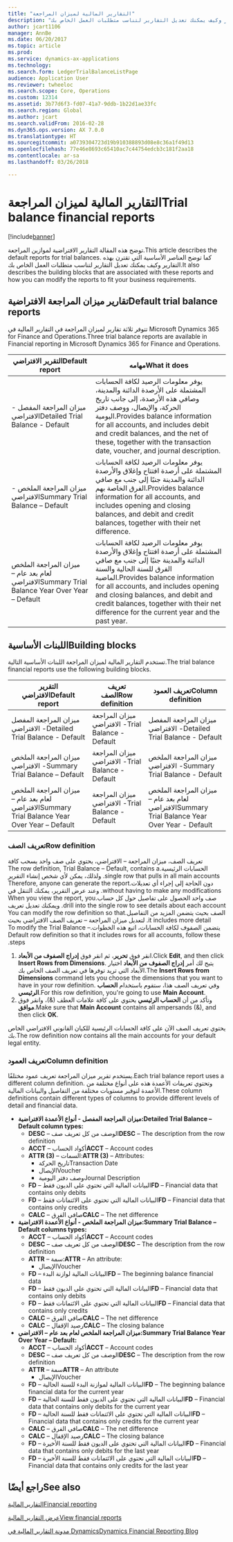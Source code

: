 ```yaml
---
title: "التقارير المالية لميزان المراجعة"
description: "توضح هذه المقالة التقارير الافتراضية لموازين المراجعة. كما توضح العناصر الأساسية التي تقترن بهذه التقارير وكيف يمكنك تعديل التقارير لتناسب متطلبات العمل الخاص بك."
author: jcart1106
manager: AnnBe
ms.date: 06/20/2017
ms.topic: article
ms.prod: 
ms.service: dynamics-ax-applications
ms.technology: 
ms.search.form: LedgerTrialBalanceListPage
audience: Application User
ms.reviewer: twheeloc
ms.search.scope: Core, Operations
ms.custom: 12314
ms.assetid: 3b77d6f3-fd07-41a7-9ddb-1b22d1ae33fc
ms.search.region: Global
ms.author: jcart
ms.search.validFrom: 2016-02-28
ms.dyn365.ops.version: AX 7.0.0
ms.translationtype: HT
ms.sourcegitcommit: a0739304723d19b910388893d08e8c36a1f49d13
ms.openlocfilehash: 77e46e8693c65410ac7c44754edcb3c181f2aa18
ms.contentlocale: ar-sa
ms.lasthandoff: 03/26/2018

---
```


# <a name="trial-balance-financial-reports"></a><span data-ttu-id="d81b7-104">التقارير المالية لميزان المراجعة</span><span class="sxs-lookup"><span data-stu-id="d81b7-104">Trial balance financial reports</span></span>

[!include[banner](../includes/banner.md)]


<span data-ttu-id="d81b7-105">توضح هذه المقالة التقارير الافتراضية لموازين المراجعة.</span><span class="sxs-lookup"><span data-stu-id="d81b7-105">This article describes the default reports for trial balances.</span></span> <span data-ttu-id="d81b7-106">كما توضح العناصر الأساسية التي تقترن بهذه التقارير وكيف يمكنك تعديل التقارير لتناسب متطلبات العمل الخاص بك.</span><span class="sxs-lookup"><span data-stu-id="d81b7-106">It also describes the building blocks that are associated with these reports and how you can modify the reports to fit your business requirements.</span></span> 

<a name="default-trial-balance-reports"></a><span data-ttu-id="d81b7-107">تقارير ميزان المراجعة الافتراضية</span><span class="sxs-lookup"><span data-stu-id="d81b7-107">Default trial balance reports</span></span>
-----------------------------

<span data-ttu-id="d81b7-108">تتوفر ثلاثة تقارير لميزان المراجعة في التقارير المالية في Microsoft Dynamics 365 for Finance and Operations.</span><span class="sxs-lookup"><span data-stu-id="d81b7-108">Three trial balance reports are available in Financial reporting in Microsoft Dynamics 365 for Finance and Operations.</span></span>

| <span data-ttu-id="d81b7-109">التقرير الافتراضي</span><span class="sxs-lookup"><span data-stu-id="d81b7-109">Default report</span></span>                                 | <span data-ttu-id="d81b7-110">مهامه</span><span class="sxs-lookup"><span data-stu-id="d81b7-110">What it does</span></span>                                                                                                                                                                                        |
|------------------------------------------------|-----------------------------------------------------------------------------------------------------------------------------------------------------------------------------------------------------|
| <span data-ttu-id="d81b7-111">ميزان المراجعة المفصل - الافتراضي</span><span class="sxs-lookup"><span data-stu-id="d81b7-111">Detailed Trial Balance - Default</span></span>               | <span data-ttu-id="d81b7-112">يوفر معلومات الرصيد لكافة الحسابات المشتملة على الأرصدة الدائنة والمدينة، وصافي هذه الأرصدة، إلى جانب تاريخ الحركة، والإيصال، ووصف دفتر اليومية.</span><span class="sxs-lookup"><span data-stu-id="d81b7-112">Provides balance information for all accounts, and includes debit and credit balances, and the net of these, together with the transaction date, voucher, and journal description.</span></span>                  |
| <span data-ttu-id="d81b7-113">ميزان المراجعة الملخص - الافتراضي</span><span class="sxs-lookup"><span data-stu-id="d81b7-113">Summary Trial Balance – Default</span></span>                | <span data-ttu-id="d81b7-114">يوفر معلومات الرصيد لكافة الحسابات المشتملة على أرصدة افتتاح وإغلاق والأرصدة الدائنة والمدينة جنبًا إلى جنب مع صافي الفرق الخاصة بهم.</span><span class="sxs-lookup"><span data-stu-id="d81b7-114">Provides balance information for all accounts, and includes opening and closing balances, and debit and credit balances, together with their net difference.</span></span>                                        |
| <span data-ttu-id="d81b7-115">ميزان المراجعة الملخص لعام بعد عام – الافتراضي</span><span class="sxs-lookup"><span data-stu-id="d81b7-115">Summary Trial Balance Year Over Year – Default</span></span> | <span data-ttu-id="d81b7-116">يوفر معلومات الرصيد لكافة الحسابات المشتملة على أرصدة افتتاح وإغلاق والأرصدة الدائنة والمدينة جنبًا إلى جنب مع صافي الفرق للسنة الحالية والسنة الماضية.</span><span class="sxs-lookup"><span data-stu-id="d81b7-116">Provides balance information for all accounts, and includes opening and closing balances, and debit and credit balances, together with their net difference for the current year and the past year.</span></span> |

## <a name="building-blocks"></a><span data-ttu-id="d81b7-117">اللبنات الأساسية</span><span class="sxs-lookup"><span data-stu-id="d81b7-117">Building blocks</span></span>
<span data-ttu-id="d81b7-118">تستخدم التقارير المالية لميزان المراجعة اللبنات الأساسية التالية.</span><span class="sxs-lookup"><span data-stu-id="d81b7-118">The trial balance financial reports use the following building blocks.</span></span>

| <span data-ttu-id="d81b7-119">التقرير الافتراضي</span><span class="sxs-lookup"><span data-stu-id="d81b7-119">Default report</span></span>                                 | <span data-ttu-id="d81b7-120">تعريف الصف</span><span class="sxs-lookup"><span data-stu-id="d81b7-120">Row definition</span></span>          | <span data-ttu-id="d81b7-121">تعريف العمود</span><span class="sxs-lookup"><span data-stu-id="d81b7-121">Column definition</span></span>                              |
|------------------------------------------------|-------------------------|------------------------------------------------|
| <span data-ttu-id="d81b7-122">ميزان المراجعة المفصل - الافتراضي</span><span class="sxs-lookup"><span data-stu-id="d81b7-122">Detailed Trial Balance - Default</span></span>               | <span data-ttu-id="d81b7-123">ميزان المراجعة - الافتراضي</span><span class="sxs-lookup"><span data-stu-id="d81b7-123">Trial Balance - Default</span></span> | <span data-ttu-id="d81b7-124">ميزان المراجعة المفصل - الافتراضي</span><span class="sxs-lookup"><span data-stu-id="d81b7-124">Detailed Trial Balance - Default</span></span>               |
| <span data-ttu-id="d81b7-125">ميزان المراجعة الملخص - الافتراضي</span><span class="sxs-lookup"><span data-stu-id="d81b7-125">Summary Trial Balance – Default</span></span>                | <span data-ttu-id="d81b7-126">ميزان المراجعة - الافتراضي</span><span class="sxs-lookup"><span data-stu-id="d81b7-126">Trial Balance - Default</span></span> | <span data-ttu-id="d81b7-127">ميزان المراجعة الملخص - الافتراضي</span><span class="sxs-lookup"><span data-stu-id="d81b7-127">Summary Trial Balance - Default</span></span>                |
| <span data-ttu-id="d81b7-128">ميزان المراجعة الملخص لعام بعد عام – الافتراضي</span><span class="sxs-lookup"><span data-stu-id="d81b7-128">Summary Trial Balance Year Over Year – Default</span></span> | <span data-ttu-id="d81b7-129">ميزان المراجعة - الافتراضي</span><span class="sxs-lookup"><span data-stu-id="d81b7-129">Trial Balance - Default</span></span> | <span data-ttu-id="d81b7-130">ميزان المراجعة الملخص لعام بعد عام – الافتراضي</span><span class="sxs-lookup"><span data-stu-id="d81b7-130">Summary Trial Balance Year Over Year - Default</span></span> |

### <a name="row-definition"></a><span data-ttu-id="d81b7-131">تعريف الصف</span><span class="sxs-lookup"><span data-stu-id="d81b7-131">Row definition</span></span>

<span data-ttu-id="d81b7-132">‏‫تعريف الصف، ميزان المراجعة – الافتراضي، يحتوي على صف واحد يسحب كافة الحسابات الرئيسية.</span><span class="sxs-lookup"><span data-stu-id="d81b7-132">The row definition, Trial Balance – Default, contains a single row that pulls in all main accounts.</span></span> <span data-ttu-id="d81b7-133">ولذلك، يمكن لأي شخص إنشاء التقرير دون الحاجة إلى إجراء أي تعديلات.</span><span class="sxs-lookup"><span data-stu-id="d81b7-133">Therefore, anyone can generate the report without having to make any modifications.</span></span> <span data-ttu-id="d81b7-134">وعند عرض التقرير، يمكنك التنقل في صف واحد الحصول على تفاصيل حول كل حساب.</span><span class="sxs-lookup"><span data-stu-id="d81b7-134">When you view the report, you drill into the single row to see details about each account.</span></span> <span data-ttu-id="d81b7-135">ويمكنك تعديل تعريف الصف بحيث يتضمن المزيد من التفاصيل.</span><span class="sxs-lookup"><span data-stu-id="d81b7-135">You can modify the row definition so that it includes more detail.</span></span> <span data-ttu-id="d81b7-136">لتعديل ميزان المراجعة – تعريف الصف الافتراضي بحيث يتضمن الصفوف لكافة الحسابات، اتبع هذه الخطوات.</span><span class="sxs-lookup"><span data-stu-id="d81b7-136">To modify the Trial Balance – Default row definition so that it includes rows for all accounts, follow these steps.</span></span>

1.  <span data-ttu-id="d81b7-137">انقر فوق **تحرير**، ثم انقر فوق **إدراج الصفوف من الأبعاد**.</span><span class="sxs-lookup"><span data-stu-id="d81b7-137">Click **Edit**, and then click **Insert Rows from Dimensions**.</span></span> <span data-ttu-id="d81b7-138">يتيح لك أمر **إدراج الصفوف من الأبعاد** اختيار الأبعاد التي تريد توفرها في تعريف الصف الخاص بك.</span><span class="sxs-lookup"><span data-stu-id="d81b7-138">The **Insert Rows from Dimensions** command lets you choose the dimensions that you want to have in your row definition.</span></span> <span data-ttu-id="d81b7-139">وفي تعريف الصف هذا، ستقوم باستخدام **الحساب الرئيسي**.</span><span class="sxs-lookup"><span data-stu-id="d81b7-139">For this row definition, you're going to use **Main Account**.</span></span>
2.  <span data-ttu-id="d81b7-140">وتأكد من أن **الحساب الرئيسي** يحتوي على كافة علامات العطف (&)، وانقر فوق **موافق**.</span><span class="sxs-lookup"><span data-stu-id="d81b7-140">Make sure that **Main Account** contains all ampersands (&), and then click **OK**.</span></span>

<span data-ttu-id="d81b7-141">يحتوي تعريف الصف الآن على كافة الحسابات الرئيسية للكيان القانوني الافتراضي الخاص بك.</span><span class="sxs-lookup"><span data-stu-id="d81b7-141">The row definition now contains all the main accounts for your default legal entity.</span></span>

### <a name="column-definition"></a><span data-ttu-id="d81b7-142">تعريف العمود</span><span class="sxs-lookup"><span data-stu-id="d81b7-142">Column definition</span></span>

<span data-ttu-id="d81b7-143">يستخدم تقرير ميزان المراجعة تعريف عمود مختلفًا.</span><span class="sxs-lookup"><span data-stu-id="d81b7-143">Each trial balance report uses a different column definition.</span></span> <span data-ttu-id="d81b7-144">وتحتوي تعريفات الأعمدة هذه على أنواع مختلفة من الأعمدة لتوفير مستويات مختلفة من التفاصيل والبيانات المالية.</span><span class="sxs-lookup"><span data-stu-id="d81b7-144">These column definitions contain different types of columns to provide different levels of detail and financial data.</span></span>

-   <span data-ttu-id="d81b7-145">**ميزان المراجعة المفصل - أنواع الأعمدة الافتراضية:**</span><span class="sxs-lookup"><span data-stu-id="d81b7-145">**Detailed Trial Balance – Default column types:**</span></span>
    -   <span data-ttu-id="d81b7-146">**DESC** – الوصف من كل تعريف صف</span><span class="sxs-lookup"><span data-stu-id="d81b7-146">**DESC** – The description from the row definition</span></span>
    -   <span data-ttu-id="d81b7-147">**ACCT** – أكواد الحساب</span><span class="sxs-lookup"><span data-stu-id="d81b7-147">**ACCT** – Account codes</span></span>
    -   <span data-ttu-id="d81b7-148">**ATTR (3)** – السمات:</span><span class="sxs-lookup"><span data-stu-id="d81b7-148">**ATTR (3)** – Attributes:</span></span>
        -   <span data-ttu-id="d81b7-149">تاريخ الحركة</span><span class="sxs-lookup"><span data-stu-id="d81b7-149">Transaction Date</span></span>
        -   <span data-ttu-id="d81b7-150">الإيصال</span><span class="sxs-lookup"><span data-stu-id="d81b7-150">Voucher</span></span>
        -   <span data-ttu-id="d81b7-151">وصف دفتر اليومية</span><span class="sxs-lookup"><span data-stu-id="d81b7-151">Journal Description</span></span>
    -   <span data-ttu-id="d81b7-152">**FD** – البيانات المالية التي تحتوي على الديون فقط</span><span class="sxs-lookup"><span data-stu-id="d81b7-152">**FD** – Financial data that contains only debits</span></span>
    -   <span data-ttu-id="d81b7-153">**FD** – البيانات المالية التي تحتوي على الائتمانات فقط</span><span class="sxs-lookup"><span data-stu-id="d81b7-153">**FD** – Financial data that contains only credits</span></span>
    -   <span data-ttu-id="d81b7-154">**CALC** – صافي الفرق</span><span class="sxs-lookup"><span data-stu-id="d81b7-154">**CALC** – The net difference</span></span>
-   <span data-ttu-id="d81b7-155">**ميزان المراجعة الملخص - أنواع الأعمدة الافتراضية:**</span><span class="sxs-lookup"><span data-stu-id="d81b7-155">**Summary Trial Balance – Default columns types:**</span></span>
    -   <span data-ttu-id="d81b7-156">**ACCT** – أكواد الحساب</span><span class="sxs-lookup"><span data-stu-id="d81b7-156">**ACCT** – Account codes</span></span>
    -   <span data-ttu-id="d81b7-157">**DESC** – الوصف من كل تعريف صف</span><span class="sxs-lookup"><span data-stu-id="d81b7-157">**DESC** – The description from the row definition</span></span>
    -   <span data-ttu-id="d81b7-158">**ATTR** – سمة:</span><span class="sxs-lookup"><span data-stu-id="d81b7-158">**ATTR** – An attribute:</span></span>
        -   <span data-ttu-id="d81b7-159">الإيصال</span><span class="sxs-lookup"><span data-stu-id="d81b7-159">Voucher</span></span>
    -   <span data-ttu-id="d81b7-160">**FD** – البيانات المالية لوازنة البدء</span><span class="sxs-lookup"><span data-stu-id="d81b7-160">**FD** – The beginning balance financial data</span></span>
    -   <span data-ttu-id="d81b7-161">**FD** – البيانات المالية التي تحتوي على الديون فقط</span><span class="sxs-lookup"><span data-stu-id="d81b7-161">**FD** – Financial data that contains only debits</span></span>
    -   <span data-ttu-id="d81b7-162">**FD** – البيانات المالية التي تحتوي على الائتمانات فقط</span><span class="sxs-lookup"><span data-stu-id="d81b7-162">**FD** – Financial data that contains only credits</span></span>
    -   <span data-ttu-id="d81b7-163">**CALC** – صافي الفرق</span><span class="sxs-lookup"><span data-stu-id="d81b7-163">**CALC** – The net difference</span></span>
    -   <span data-ttu-id="d81b7-164">**CALC** – رصيد الإقفال</span><span class="sxs-lookup"><span data-stu-id="d81b7-164">**CALC** – The closing balance</span></span>
-   <span data-ttu-id="d81b7-165">**ميزان المراجعة الملخص لعام بعد عام – الافتراضي:**</span><span class="sxs-lookup"><span data-stu-id="d81b7-165">**Summary Trial Balance Year Over Year – Default:**</span></span>
    -   <span data-ttu-id="d81b7-166">**ACCT** – أكواد الحساب</span><span class="sxs-lookup"><span data-stu-id="d81b7-166">**ACCT** – Account codes</span></span>
    -   <span data-ttu-id="d81b7-167">**DESC** – الوصف من كل تعريف صف</span><span class="sxs-lookup"><span data-stu-id="d81b7-167">**DESC** – The description from the row definition</span></span>
    -   <span data-ttu-id="d81b7-168">**ATTR** – سمة</span><span class="sxs-lookup"><span data-stu-id="d81b7-168">**ATTR** – An attribute</span></span>
        -   <span data-ttu-id="d81b7-169">الإيصال</span><span class="sxs-lookup"><span data-stu-id="d81b7-169">Voucher</span></span>
    -   <span data-ttu-id="d81b7-170">**FD** – البيانات المالية لموازنة البدء للسنة الحالية</span><span class="sxs-lookup"><span data-stu-id="d81b7-170">**FD** – The beginning balance financial data for the current year</span></span>
    -   <span data-ttu-id="d81b7-171">**FD** – البيانات المالية التي تحتوي على الديون فقط للسنة الحالية</span><span class="sxs-lookup"><span data-stu-id="d81b7-171">**FD** – Financial data that contains only debits for the current year</span></span>
    -   <span data-ttu-id="d81b7-172">**FD** – البيانات المالية التي تحتوي على الائتمانات فقط للسنة الحالية</span><span class="sxs-lookup"><span data-stu-id="d81b7-172">**FD** – Financial data that contains only credits for the current year</span></span>
    -   <span data-ttu-id="d81b7-173">**CALC** – صافي الفرق</span><span class="sxs-lookup"><span data-stu-id="d81b7-173">**CALC** – The net difference</span></span>
    -   <span data-ttu-id="d81b7-174">**CALC** – رصيد الإقفال</span><span class="sxs-lookup"><span data-stu-id="d81b7-174">**CALC** – The closing balance</span></span>
    -   <span data-ttu-id="d81b7-175">**FD** – البيانات المالية التي تحتوي على الديون فقط للسنة الأخيرة</span><span class="sxs-lookup"><span data-stu-id="d81b7-175">**FD** – Financial data that contains only debits for the last year</span></span>
    -   <span data-ttu-id="d81b7-176">**FD** – البيانات المالية التي تحتوي على الائتمانات فقط للسنة الأخيرة</span><span class="sxs-lookup"><span data-stu-id="d81b7-176">**FD** – Financial data that contains only credits for the last year</span></span>

 

<a name="see-also"></a><span data-ttu-id="d81b7-177">راجع أيضًا</span><span class="sxs-lookup"><span data-stu-id="d81b7-177">See also</span></span>
--------

[<span data-ttu-id="d81b7-178">التقارير المالية</span><span class="sxs-lookup"><span data-stu-id="d81b7-178">Financial reporting</span></span>](financial-reporting-getting-started.md)

[<span data-ttu-id="d81b7-179">عرض التقارير المالية</span><span class="sxs-lookup"><span data-stu-id="d81b7-179">View financial reports</span></span>](view-financial-reports.md)

[<span data-ttu-id="d81b7-180">مدونة التقارير المالية في Dynamics</span><span class="sxs-lookup"><span data-stu-id="d81b7-180">Dynamics Financial Reporting Blog</span></span>](http://blogs.msdn.com/b/dynamics_financial_reporting/)




